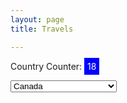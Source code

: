 ```yaml
---
layout: page
title: Travels

---
```

Country Counter: <span style="background-color: blue; color: white; padding: 5px;">18</span>

<select>
  <option value="item1">Canada</option>
  <option value="item2">United States of America</option>
  <option value="item3">Mexico</option>
  <option value="item3">India</option>
  <option value="item3">Singapore</option>
  <option value="item3">Malaysia</option>  
  <option value="item3">Indonesia</option>
  <option value="item3">Thailand</option>
  <option value="item3">Vietnam</option>
  <option value="item3">Philippines</option>
  <option value="item3">Nepal</option>
  <option value="item3">South Korea</option>
  <option value="item3">UAE</option>
  <option value="item3">Turkey</option>
  <option value="item3">Switzerland</option>
  <option value="item3">France</option>
  <option value="item3">Italy</option>
  <option value="item3">South Africa</option>
  <option value="item3">Mauritius</option>
  <!-- Add more options as needed -->
</select>
